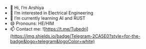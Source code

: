 - 👋 Hi, I’m Arshiya
- 👀 I’m interested in Electrical Engineering
- 🌱 I’m currently learning AI and RUST
- 😄 Pronouns: HE/HIM
- 📫 Contact me:
![https://t.me/Tubedri](https://img.shields.io/badge/Telegram-2CA5E0?style=for-the-badge&logo=telegram&logoColor=white)
<!---
snoftlt/snoftlt is a ✨ special ✨ repository because its `README.md` (this file) appears on your GitHub profile.
You can click the Preview link to take a look at your changes.
--->
